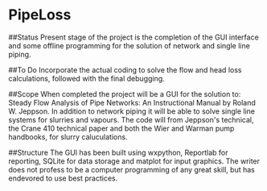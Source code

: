 # PipeLoss

##Status
Present stage of the project is the completion of the GUI interface and some offline
programming for the solution of network and single line piping.

##To Do
Incorporate the actual coding to solve the flow and head loss calculations, followed
with the final debugging.

##Scope
When completed the project will be a GUI for the solution to:
Steady Flow Analysis of Pipe Networks: An Instructional Manual by Roland W. Jeppson.
In addition to network piping it will be able to solve single line systems for slurries
and vapours.  The code will from Jeppson's technical, the Crane 410 technical paper and
both the Wier and Warman pump handbooks, for slurry caluculations.

##Structure
The GUI has been built using wxpython, Reportlab for reporting, SQLite for data storage
and matplot for input graphics.  The writer does not profess to be a computer programming
of any great skill, but has endevored to use best practices.
